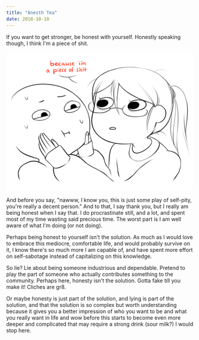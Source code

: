 ```yaml
---
title: "Anesth Tea"
date: 2018-10-18
---
```


If you want to get stronger, be honest with yourself. Honestly speaking though, I think I'm a piece of shit.

![5M15IDk](images/5m15idk.png)

And before you say, "nawww, I know you, this is just some play of self-pity, you're really a decent person." And to that, I say thank you, but I really am being honest when I say that. I do procrastinate still, and a lot, and spent most of my time wasting said precious time. The worst part is I am well aware of what I'm doing (or not doing).

Perhaps being honest to yourself isn't the solution. As much as I would love to embrace this mediocre, comfortable life, and would probably survive on it, I know there's so much more I am capable of, and have spent more effort on self-sabotage instead of capitalizing on this knowledge.

So lie? Lie about being someone industrious and dependable. Pretend to play the part of someone who actually contributes something to the community. Perhaps here, honesty isn't the solution. Gotta fake till you make it! Cliches are gr8.

Or maybe honesty is just part of the solution, and lying is part of the solution, and that the solution is so complex but worth understanding because it gives you a better impression of who you want to be and what you really want in life and wow before this starts to become even more deeper and complicated that may require a strong drink (sour milk?) I would stop here.
